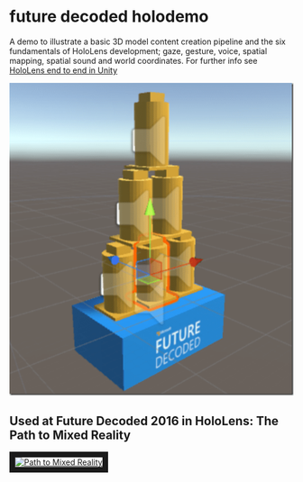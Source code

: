 # future decoded holodemo
A demo to illustrate a basic 3D model content creation pipeline and the six fundamentals of HoloLens development; gaze, gesture, voice, spatial mapping, spatial sound and world coordinates. For further info see [HoloLens end to end in Unity](http://peted.azurewebsites.net/hololens-end-to-end-in-unity/)

![Unity Editor Screenshot](https://github.com/peted70/fd-holodemo/blob/master/img/bottlestack_thumb.png)

## Used at Future Decoded 2016 in HoloLens: The Path to Mixed Reality
<a href="http://www.youtube.com/watch?feature=player_embedded&v=OhuC8Udhnv8" target="_blank"><img src="http://img.youtube.com/vi/OhuC8Udhnv8/0.jpg" alt="Path to Mixed Reality" border="10" />
</a>
